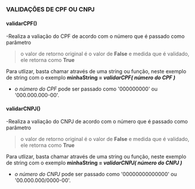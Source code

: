 ### **VALIDAÇÕES DE CPF OU CNPJ**

#### validarCPF()
-Realiza a valiação do CPF de acordo com o número que é passado como parâmetro
> o valor de retorno original é o valor de **False** e medida que é validado, ele retorna como **True**

Para utlizar, basta chamar através de uma string ou função, neste exemplo de string com o exemplo **minhaString = _validarCPF( número do CPF )_**

- _o número do CPF_ pode ser passado como '000000000' ou '000.000.000-00'.


#### validarCNPJ()
-Realiza a valiação do CNPJ de acordo com o número que é passado como parâmetro
> o valor de retorno original é o valor de **False** e medida que é validado, ele retorna como **True**

Para utlizar, basta chamar através de uma string ou função, neste exemplo de string com o exemplo **minhaString = _validarCNPJ( número do CNPJ )_**

- _o número do CNPJ_ pode ser passado como '00000000000000' ou '00.000.000/0000-00'.
